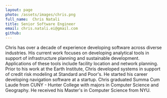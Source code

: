 ```yaml
---
layout: page
photo: /assets/images/chris.png
full_name:  Chris Natali
title: Senior Software Engineer
email: chris.natali.ei@gmail.com
github: 
---
```

Chris has over a decade of experience developing software across diverse industries.  His current work focuses on developing analytical tools in support of infrastructure planning and sustainable development.  Applications of these tools include facility location and network planning.  Prior to his work at the Earth Institute, Chris developed systems in support of credit risk modeling at Standard and Poor's.  He started his career developing navigation software at a startup.  Chris graduated Summa Cum Laude from CUNY - Hunter College with majors in Computer Science and Geography.  He received his Master's in Computer Science from NYU.
